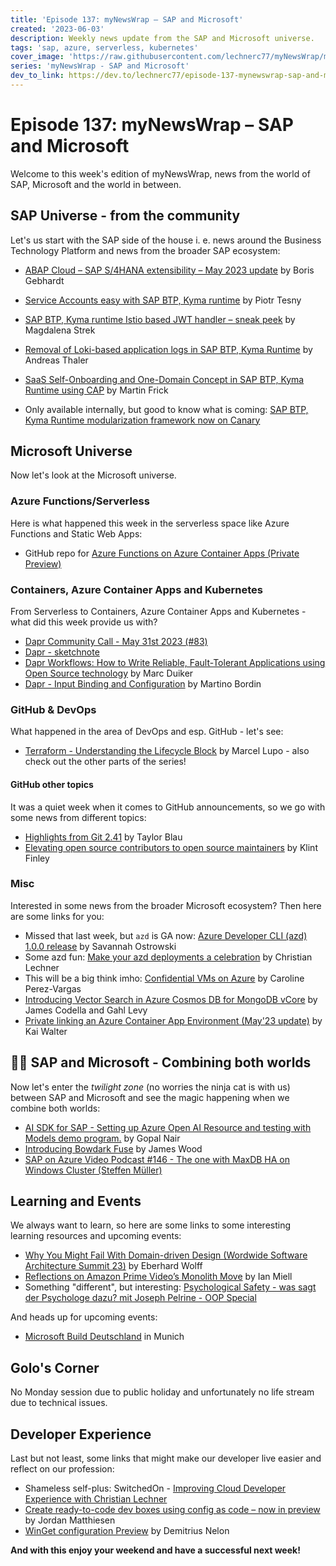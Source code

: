 ```yaml
---
title: 'Episode 137: myNewsWrap – SAP and Microsoft'
created: '2023-06-03'
description: Weekly news update from the SAP and Microsoft universe.
tags: 'sap, azure, serverless, kubernetes'
cover_image: 'https://raw.githubusercontent.com/lechnerc77/myNewsWrap/main/episodes/cover-images/episode137small.png'
series: 'myNewsWrap - SAP and Microsoft'
dev_to_link: https://dev.to/lechnerc77/episode-137-mynewswrap-sap-and-microsoft-4j77
---
```


# Episode 137: myNewsWrap – SAP and Microsoft

Welcome to this week's edition of myNewsWrap, news from the world of SAP, Microsoft and the world in between.

## SAP Universe - from the community

Let's us start with the SAP side of the house i. e. news around the Business Technology Platform and news from the broader SAP ecosystem:

* [ABAP Cloud – SAP S/4HANA extensibility – May 2023 update](https://blogs.sap.com/2023/05/26/abap-cloud-sap-s-4hana-extensibility-may-2023-update/) by Boris Gebhardt
* [Service Accounts easy with SAP BTP, Kyma runtime](https://blogs.sap.com/2023/06/01/service-accounts-easy-with-sap-btp-kyma-runtime) by Piotr Tesny
* [SAP BTP, Kyma runtime Istio based JWT handler – sneak peek](https://blogs.sap.com/2023/05/29/sap-btp-kyma-runtime-istio-based-jwt-handler-sneak-peek/) by Magdalena Strek
* [Removal of Loki-based application logs in SAP BTP, Kyma Runtime](https://blogs.sap.com/2023/06/02/removal-of-loki-based-application-logs-in-sap-btp-kyma-runtime/) by Andreas Thaler
* [SaaS Self-Onboarding and One-Domain Concept in SAP BTP, Kyma Runtime using CAP](https://blogs.sap.com/2023/06/01/saas-self-onboarding-and-one-domain-concept-in-sap-btp-kyma-runtime-using-cap/) by Martin Frick

* Only available internally, but good to know what is coming: [SAP BTP, Kyma Runtime modularization framework now on Canary](https://blogs.sap.com/2023/05/30/sap-btp-kyma-runtime-modularization-framework-now-on-canary/)

## Microsoft Universe

Now let's look at the Microsoft universe.

### Azure Functions/Serverless

Here is what happened this week in the serverless space like Azure Functions and Static Web Apps:

* GitHub repo for [Azure Functions on Azure Container Apps (Private Preview)](https://github.com/Azure/azure-functions-on-container-apps)

### Containers, Azure Container Apps and Kubernetes

From Serverless to Containers, Azure Container Apps and Kubernetes - what did this week provide us with?

* [Dapr Community Call - May 31st 2023 (#83)](https://youtu.be/PRWYX4lb2Sg)
* [Dapr - sketchnote](https://twitter.com/bibryam/status/1662023517863563265?s=20)
* [Dapr Workflows: How to Write Reliable, Fault-Tolerant Applications using Open Source technology](https://youtu.be/kpx4BEw-Vg8) by Marc Duiker
* [Dapr - Input Binding and Configuration](https://www.linkedin.com/pulse/5-dapr-input-binding-configuration-martino-bordin/) by Martino Bordin

### GitHub & DevOps

What happened in the area of DevOps and esp. GitHub - let's see:

* [Terraform - Understanding the Lifecycle Block](https://dev.to/pwd9000/terraform-understanding-the-lifecycle-block-4f6e) by Marcel Lupo - also check out the other parts of the series!

#### GitHub other topics

It was a quiet week when it comes to GitHub announcements, so we go with some news from different topics:

* [Highlights from Git 2.41](https://github.blog/2023-06-01-highlights-from-git-2-41/) by Taylor Blau
* [Elevating open source contributors to open source maintainers](https://github.blog/2023-06-01-elevating-open-source-contributors-to-open-source-maintainers/) by Klint Finley

### Misc

Interested in some news from the broader Microsoft ecosystem? Then here are some links for you:

* Missed that last week, but `azd` is GA now: [Azure Developer CLI (azd) 1.0.0 release](https://devblogs.microsoft.com/azure-sdk/azd-ga-announcement/?WT.mc_id=AZ-MVP-5004195) by Savannah Ostrowski
* Some azd fun: [Make your azd deployments a celebration](https://dev.to/lechnerc77/make-your-azd-deployments-a-celebration-512h) by Christian Lechner
* This will be a big think imho: [Confidential VMs on Azure](https://techcommunity.microsoft.com/t5/windows-os-platform-blog/confidential-vms-on-azure/ba-p/3836282?WT.mc_id=AZ-MVP-5004195) by Caroline Perez-Vargas
* [Introducing Vector Search in Azure Cosmos DB for MongoDB vCore](https://devblogs.microsoft.com/cosmosdb/introducing-vector-search-in-azure-cosmos-db-for-mongodb-vcore/?WT.mc_id=AZ-MVP-5004195) by James Codella and Gahl Levy
* [Private linking an Azure Container App Environment (May'23 update)](https://dev.to/kaiwalter/private-linking-an-azure-container-app-environment-may23-update-47f8) by Kai Walter

## 🐱‍👤 SAP and Microsoft - Combining both worlds

Now let's enter the *twilight zone* (no worries the ninja cat is with us) between SAP and Microsoft and see the magic happening when we combine both worlds:

* [AI SDK for SAP - Setting up Azure Open AI Resource and testing with Models demo program.](https://youtu.be/1SCP-wAn6zc) by Gopal Nair
* [Introducing Bowdark Fuse](https://switchedon.bowdark.com/introducing-bowdark-fuse-47226f2b0113) by James Wood
* [SAP on Azure Video Podcast #146 - The one with MaxDB HA on Windows Cluster (Steffen Müller)](https://youtu.be/2vwR9XKty6s)

## Learning and Events

We always want to learn, so here are some links to some interesting learning resources and upcoming events:

* [Why You Might Fail With Domain-driven Design (Wordwide Software Architecture Summit 23)](https://youtu.be/eKIMpCF-cqU) by Eberhard Wolff
* [Reflections on Amazon Prime Video’s Monolith Move](https://blog.container-solutions.com/reflections-on-amazon-prime-videos-monolith-move) by Ian Miell
* Something "different", but interesting: [Psychological Safety - was sagt der Psychologe dazu? mit Joseph Pelrine - OOP Special](https://www.youtube.com/live/gI44roShx84?feature=share)

And heads up for upcoming events:

* [Microsoft Build Deutschland](https://msevents.microsoft.com/event?id=437490529) in Munich

## Golo's Corner

No Monday session due to public holiday and unfortunately no life stream due to technical issues.

## Developer Experience

Last but not least, some links that might make our developer live easier and reflect on our profession:

* Shameless self-plus: SwitchedOn - [Improving Cloud Developer Experience with Christian Lechner](https://switched-on-with-james-wood-and-paul-modderman.simplecast.com/episodes/improving-cloud-developer-experience-with-christian-lechner)
* [Create ready-to-code dev boxes using config as code – now in preview](https://techcommunity.microsoft.com/t5/azure-developer-community-blog/create-ready-to-code-dev-boxes-using-config-as-code-now-in/ba-p/3835034?WT.mc_id=AZ-MVP-5004195) by Jordan Matthiesen
* [WinGet configuration Preview](https://devblogs.microsoft.com/commandline/winget-configuration-preview/?WT.mc_id=AZ-MVP-5004195) by Demitrius Nelon

**And with this enjoy your weekend and have a successful next week!**
